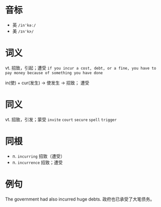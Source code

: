 # 音标

- 英 `/in'kəː/`
- 美 `/ɪn'kɝ/`

# 词义

vt. 招致，引起；遭受
`if you incur a cost, debt, or a fine, you have to pay money because of something you have done`



in(使) + cur(发生) → 使发生 → 招致； 遭受

# 同义

vt. 招致，引发；蒙受
`invite` `court` `secure` `spell` `trigger`

# 同根

- n. `incurring` 招致（遭受）
- n. `incurrence` 招致；遭受

# 例句

The government had also incurred huge debts.
政府也已承受了大笔债务。


